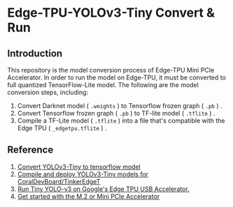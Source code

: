 # Edge-TPU-YOLOv3-Tiny Convert & Run
## Introduction
This repository is the model conversion process of Edge-TPU Mini PCIe Accelerator.
In order to run the model on Edge-TPU, it must be converted to full quantized TensorFlow-Lite model.
The following are the model conversion steps, including:
1. Convert Darknet model ( `.weights` ) to Tensorflow frozen graph ( `.pb` ) .
2. Convert Tensorflow frozen graph ( `.pb` ) to TF-lite model ( `.tflite` ) .
3. Compile a TF-Lite model ( `.tflite` ) into a file that's compatible with the Edge TPU ( `_edgetpu.tflite` ) .

## Reference
1. [Convert YOLOv3-Tiny to tensorflow model](https://github.com/mystic123/tensorflow-yolo-v3)
2. [Compile and deploy YOLOv3-Tiny models for CoralDevBoard/TinkerEdgeT](https://github.com/SHRHarry/EdgeTPU-YOLOv3-Tiny)
3. [Run Tiny YOLO-v3 on Google's Edge TPU USB Accelerator.](https://github.com/guichristmann/edge-tpu-tiny-yolo)
4. [Get started with the M.2 or Mini PCIe Accelerator](https://coral.ai/docs/m2/get-started/)
